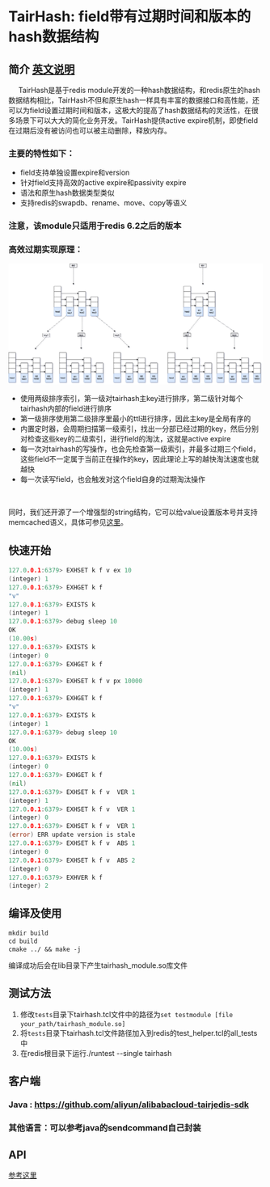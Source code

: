 # TairHash: field带有过期时间和版本的hash数据结构
## 简介  [英文说明](README.md)
     TairHash是基于redis module开发的一种hash数据结构，和redis原生的hash数据结构相比，TairHash不但和原生hash一样具有丰富的数据接口和高性能，还可以为field设置过期时间和版本，这极大的提高了hash数据结构的灵活性，在很多场景下可以大大的简化业务开发。TairHash提供active expire机制，即使field在过期后没有被访问也可以被主动删除，释放内存。


### 主要的特性如下：

- field支持单独设置expire和version
- 针对field支持高效的active expire和passivity expire
- 语法和原生hash数据类型类似
- 支持redis的swapdb、rename、move、copy等语义

### 注意，该module只适用于redis 6.2之后的版本

### 高效过期实现原理：
![avatar](imgs/tairhash_index.png)

- 使用两级排序索引，第一级对tairhash主key进行排序，第二级针对每个tairhash内部的field进行排序
- 第一级排序使用第二级排序里最小的ttl进行排序，因此主key是全局有序的
- 内置定时器，会周期扫描第一级索引，找出一分部已经过期的key，然后分别对检查这些key的二级索引，进行field的淘汰，这就是active expire
- 每一次对tairhash的写操作，也会先检查第一级索引，并最多过期三个field，这些field不一定属于当前正在操作的key，因此理论上写的越快淘汰速度也就越快
- 每一次读写field，也会触发对这个field自身的过期淘汰操作


<br/>

同时，我们还开源了一个增强型的string结构，它可以给value设置版本号并支持memcached语义，具体可参见[这里](https://github.com/alibaba/TairString)。

## 快速开始

```go
127.0.0.1:6379> EXHSET k f v ex 10
(integer) 1
127.0.0.1:6379> EXHGET k f
"v"
127.0.0.1:6379> EXISTS k
(integer) 1
127.0.0.1:6379> debug sleep 10
OK
(10.00s)
127.0.0.1:6379> EXISTS k
(integer) 0
127.0.0.1:6379> EXHGET k f
(nil)
127.0.0.1:6379> EXHSET k f v px 10000
(integer) 1
127.0.0.1:6379> EXHGET k f
"v"
127.0.0.1:6379> EXISTS k
(integer) 1
127.0.0.1:6379> debug sleep 10
OK
(10.00s)
127.0.0.1:6379> EXISTS k
(integer) 0
127.0.0.1:6379> EXHGET k f
(nil)
127.0.0.1:6379> EXHSET k f v  VER 1
(integer) 1
127.0.0.1:6379> EXHSET k f v  VER 1
(integer) 0
127.0.0.1:6379> EXHSET k f v  VER 1
(error) ERR update version is stale
127.0.0.1:6379> EXHSET k f v  ABS 1
(integer) 0
127.0.0.1:6379> EXHSET k f v  ABS 2
(integer) 0
127.0.0.1:6379> EXHVER k f
(integer) 2
```  
## 编译及使用

```
mkdir build  
cd build  
cmake ../ && make -j
```
编译成功后会在lib目录下产生tairhash_module.so库文件
## 测试方法

1. 修改`tests`目录下tairhash.tcl文件中的路径为`set testmodule [file your_path/tairhash_module.so]`
2. 将`tests`目录下tairhash.tcl文件路径加入到redis的test_helper.tcl的all_tests中
3. 在redis根目录下运行./runtest --single tairhash

## 客户端
### Java : https://github.com/aliyun/alibabacloud-tairjedis-sdk
### 其他语言：可以参考java的sendcommand自己封装

## API
[参考这里](CMDDOC-CN.md)